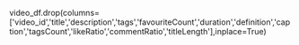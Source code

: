 video_df.drop(columns=['video_id','title','description','tags','favouriteCount','duration','definition','caption','tagsCount','likeRatio','commentRatio','titleLength'],inplace=True)
